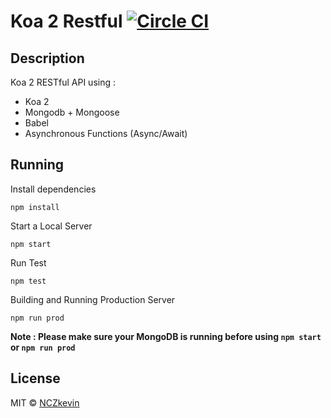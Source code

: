# Koa 2 Restful [![Circle CI](https://circleci.com/gh/jsnomad/koa-restful-boilerplate.svg?style=svg)](https://circleci.com/gh/jsnomad/koa-restful-boilerplate)

## Description
Koa 2 RESTful API using :

 - Koa 2
 - Mongodb + Mongoose
 - Babel
 - Asynchronous Functions (Async/Await)

## Running
Install dependencies
```
npm install
```

Start a Local Server
```
npm start
```

Run Test
```
npm test
```

Building and Running Production Server
```
npm run prod
```

**Note : Please make sure your MongoDB is running before using ```npm start``` or ```npm run prod```**

## License
MIT &copy; [NCZkevin](https://github.com/nczkevin)

